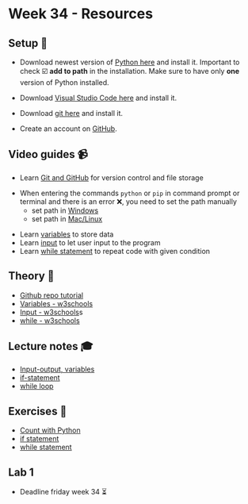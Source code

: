 # Week 34 - Resources

## Setup :wrench:

- Download newest version of [Python here][pyt] and install it. Important to check :ballot_box_with_check: **add to path** in the installation. Make sure to have only **one** version of Python installed.

[pyt]: https://www.python.org/downloads/

- Download [Visual Studio Code here][vscode] and install it. 

[vscode]: https://code.visualstudio.com/

- Download [git here][git] and install it. 

[git]: https://git-scm.com/

- Create an account on [GitHub][github]. 

[github]: https://github.com/

## Video guides :video_camera:
- Learn [Git and GitHub][git_tutorial] for version control and file storage

[git_tutorial]: https://www.youtube.com/watch?v=USjZcfj8yxE

- When entering the commands `python` or `pip` in command prompt or terminal and there is an error :x:, you need to set the path manually
  - set path in [Windows][windows_path]
  - set path in [Mac/Linux][mac_path]

[windows_path]: https://www.youtube.com/watch?v=dj5oOPaeIqI 
[mac_path]: https://www.youtube.com/watch?v=PUIE7CPANfo

- Learn [variables][variables] to store data
- Learn [input][input] to let user input to the program
- Learn [while statement][while_video] to repeat code with given condition

[while_video]: https://www.youtube.com/watch?v=6TEGxJXLAWQ
[variables]: https://www.youtube.com/watch?v=Z1Yd7upQsXY&t=470s
[input]: https://www.youtube.com/watch?v=4OX49nLNPEE

## Theory :book:
- [Github repo tutorial][git_repo_tutorial]
- [Variables - w3schools][w3var]
- [Input - w3schools][w3input]s
- [while - w3schools][w3while]

[git_repo_tutorial]: https://github.com/niklas-hjelm/Programmering-med-C-Sharp/blob/main/assets/newRepo.md
[w3while]: https://www.w3schools.com/python/python_while_loops.asp
[w3var]: https://www.w3schools.com/python/python_variables.asp
[w3input]: https://www.w3schools.com/python/python_user_input.asp

## Lecture notes :mortar_board:
- [Input-output, variables](https://github.com/kokchun/Programmering-med-Python-21/blob/main/Lectures/L0-input-output.ipynb)
- [if-statement](https://github.com/kokchun/Programmering-med-Python-21/blob/main/Lectures/L1-if-statements.ipynb)
- [while loop](https://github.com/kokchun/Programmering-med-Python-21/blob/main/Lectures/L2-while-statement.ipynb)

## Exercises :running:
- [Count with Python][exercise_count]
- [if statement][exercise_if]
- [while statement][exercise_while]

[exercise_count]: https://github.com/kokchun/Programmering-med-Python-21/blob/main/Exercises/00-Count-with-Python-exercise.ipynb
[exercise_if]: https://github.com/kokchun/Programmering-med-Python-21/blob/main/Exercises/01-if-statement-exercise.ipynb 
[exercise_while]: https://github.com/kokchun/Programmering-med-Python-21/blob/main/Exercises/02-while-statement-exercise.ipynb

## Lab 1
- Deadline friday week 34  :hourglass_flowing_sand:

